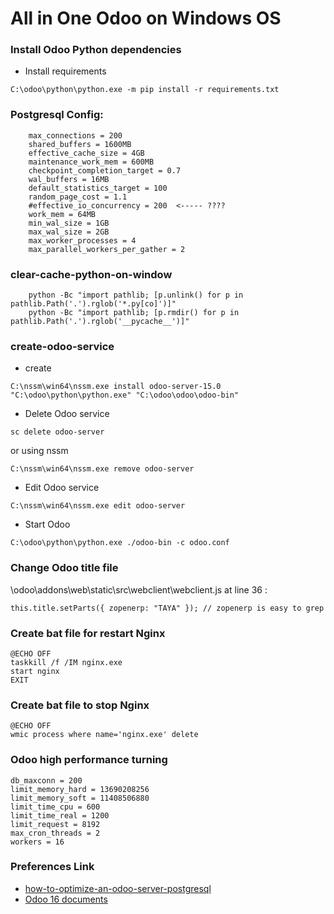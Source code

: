 # All in One Odoo on Windows OS
### Install Odoo Python dependencies
- Install requirements
~~~~
C:\odoo\python\python.exe -m pip install -r requirements.txt
~~~~
### Postgresql Config:

~~~~
    max_connections = 200
    shared_buffers = 1600MB
    effective_cache_size = 4GB
    maintenance_work_mem = 600MB
    checkpoint_completion_target = 0.7
    wal_buffers = 16MB
    default_statistics_target = 100
    random_page_cost = 1.1
    #effective_io_concurrency = 200  <----- ????
    work_mem = 64MB
    min_wal_size = 1GB
    max_wal_size = 2GB
    max_worker_processes = 4
    max_parallel_workers_per_gather = 2

~~~~

### clear-cache-python-on-window
~~~~
    python -Bc "import pathlib; [p.unlink() for p in pathlib.Path('.').rglob('*.py[co]')]"
    python -Bc "import pathlib; [p.rmdir() for p in pathlib.Path('.').rglob('__pycache__')]"
~~~~

### create-odoo-service

- create
~~~~
C:\nssm\win64\nssm.exe install odoo-server-15.0 "C:\odoo\python\python.exe" "C:\odoo\odoo\odoo-bin"
~~~~
- Delete Odoo service
~~~~
sc delete odoo-server
~~~~
or using nssm
~~~~
C:\nssm\win64\nssm.exe remove odoo-server
~~~~
- Edit Odoo service
~~~~
C:\nssm\win64\nssm.exe edit odoo-server
~~~~
- Start Odoo
~~~~
C:\odoo\python\python.exe ./odoo-bin -c odoo.conf
~~~~

### Change Odoo title file 
\odoo\addons\web\static\src\webclient\webclient.js
at line 36 :
~~~~
this.title.setParts({ zopenerp: "TAYA" }); // zopenerp is easy to grep
~~~~


### Create bat file for restart Nginx

~~~~
@ECHO OFF
taskkill /f /IM nginx.exe
start nginx
EXIT
~~~~

### Create bat file to stop Nginx
~~~~
@ECHO OFF
wmic process where name='nginx.exe' delete
~~~~

### Odoo high performance turning

~~~~
db_maxconn = 200
limit_memory_hard = 13690208256
limit_memory_soft = 11408506880
limit_time_cpu = 600
limit_time_real = 1200
limit_request = 8192
max_cron_threads = 2
workers = 16
~~~~

### Preferences Link
- [how-to-optimize-an-odoo-server-postgresql](https://www.cybrosys.com/blog/how-to-optimize-an-odoo-server-postgresql)
- [Odoo 16 documents](https://www.odoo.com/documentation/16.0/index.html)